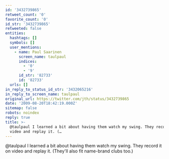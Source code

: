 ```yaml
---
id: '3432739865'
retweet_count: '0'
favorite_count: '0'
id_str: '3432739865'
retweeted: false
entities:
  hashtags: []
  symbols: []
  user_mentions:
    - name: Paul Saarinen
      screen_name: taulpaul
      indices:
        - '0'
        - '9'
      id_str: '82733'
      id: '82733'
  urls: []
in_reply_to_status_id_str: '3432065216'
in_reply_to_screen_name: taulpaul
original_url: https://twitter.com/jth/status/3432739865
date: '2009-08-20T18:42:19.000Z'
sitemap: false
robots: noindex
reply: true
title: >-
  @taulpaul I learned a bit about having them watch my swing. They record it on
  video and replay it. (…
---
```


@taulpaul I learned a bit about having them watch my swing. They record it on video and replay it. (They'll also fit name-brand clubs too.)